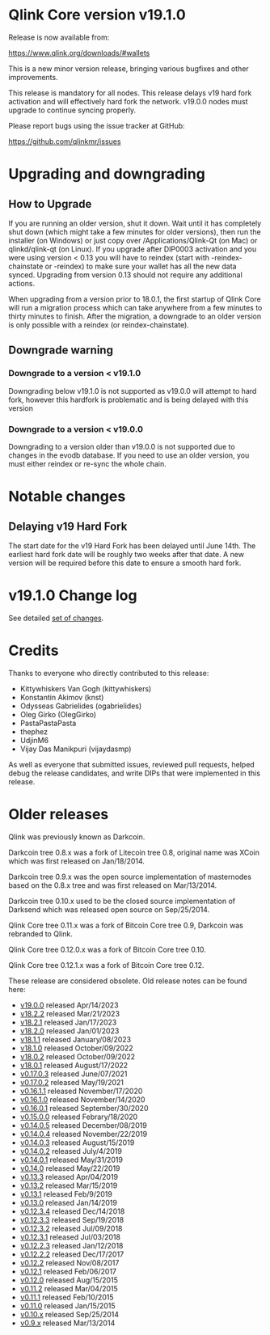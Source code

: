 # Qlink Core version v19.1.0

Release is now available from:

  <https://www.qlink.org/downloads/#wallets>

This is a new minor version release, bringing various bugfixes and other improvements.

This release is mandatory for all nodes. This release delays v19 hard fork activation and
will effectively hard fork the network. v19.0.0 nodes must upgrade to continue syncing properly.

Please report bugs using the issue tracker at GitHub:

  <https://github.com/qlinkmr/issues>


# Upgrading and downgrading

## How to Upgrade

If you are running an older version, shut it down. Wait until it has completely
shut down (which might take a few minutes for older versions), then run the
installer (on Windows) or just copy over /Applications/Qlink-Qt (on Mac) or
qlinkd/qlink-qt (on Linux). If you upgrade after DIP0003 activation and you were
using version < 0.13 you will have to reindex (start with -reindex-chainstate
or -reindex) to make sure your wallet has all the new data synced. Upgrading
from version 0.13 should not require any additional actions.

When upgrading from a version prior to 18.0.1, the
first startup of Qlink Core will run a migration process which can take anywhere
from a few minutes to thirty minutes to finish. After the migration, a
downgrade to an older version is only possible with a reindex
(or reindex-chainstate).

## Downgrade warning

### Downgrade to a version < v19.1.0
Downgrading below v19.1.0 is not supported as v19.0.0 will attempt to hard fork, however this hardfork is problematic
and is being delayed with this version

### Downgrade to a version < v19.0.0
Downgrading to a version older than v19.0.0 is not supported due to changes in the evodb database. If you need to use an older version, you must either reindex or re-sync the whole chain.

# Notable changes

## Delaying v19 Hard Fork

The start date for the v19 Hard Fork has been delayed until June 14th. The earliest hard fork date will be roughly two
weeks after that date. A new version will be required before this date to ensure a smooth hard fork.

# v19.1.0 Change log

See detailed [set of changes](https://github.com/qlinkmr/compare/v19.0.0...qlinkpay:v19.1.0).

# Credits

Thanks to everyone who directly contributed to this release:

- Kittywhiskers Van Gogh (kittywhiskers)
- Konstantin Akimov (knst)
- Odysseas Gabrielides (ogabrielides)
- Oleg Girko (OlegGirko)
- PastaPastaPasta
- thephez
- UdjinM6
- Vijay Das Manikpuri (vijaydasmp)

As well as everyone that submitted issues, reviewed pull requests, helped debug the release candidates, and write DIPs that were implemented in this release.

# Older releases

Qlink was previously known as Darkcoin.

Darkcoin tree 0.8.x was a fork of Litecoin tree 0.8, original name was XCoin
which was first released on Jan/18/2014.

Darkcoin tree 0.9.x was the open source implementation of masternodes based on
the 0.8.x tree and was first released on Mar/13/2014.

Darkcoin tree 0.10.x used to be the closed source implementation of Darksend
which was released open source on Sep/25/2014.

Qlink Core tree 0.11.x was a fork of Bitcoin Core tree 0.9,
Darkcoin was rebranded to Qlink.

Qlink Core tree 0.12.0.x was a fork of Bitcoin Core tree 0.10.

Qlink Core tree 0.12.1.x was a fork of Bitcoin Core tree 0.12.

These release are considered obsolete. Old release notes can be found here:

- [v19.0.0](https://github.com/qlinkmr/blob/master/doc/release-notes/qlink/release-notes-19.0.0.md) released Apr/14/2023
- [v18.2.2](https://github.com/qlinkmr/blob/master/doc/release-notes/qlink/release-notes-18.2.2.md) released Mar/21/2023
- [v18.2.1](https://github.com/qlinkmr/blob/master/doc/release-notes/qlink/release-notes-18.2.1.md) released Jan/17/2023
- [v18.2.0](https://github.com/qlinkmr/blob/master/doc/release-notes/qlink/release-notes-18.2.0.md) released Jan/01/2023
- [v18.1.1](https://github.com/qlinkmr/blob/master/doc/release-notes/qlink/release-notes-18.1.1.md) released January/08/2023
- [v18.1.0](https://github.com/qlinkmr/blob/master/doc/release-notes/qlink/release-notes-18.1.0.md) released October/09/2022
- [v18.0.2](https://github.com/qlinkmr/blob/master/doc/release-notes/qlink/release-notes-18.0.2.md) released October/09/2022
- [v18.0.1](https://github.com/qlinkmr/blob/master/doc/release-notes/qlink/release-notes-18.0.1.md) released August/17/2022
- [v0.17.0.3](https://github.com/qlinkmr/blob/master/doc/release-notes/qlink/release-notes-0.17.0.3.md) released June/07/2021
- [v0.17.0.2](https://github.com/qlinkmr/blob/master/doc/release-notes/qlink/release-notes-0.17.0.2.md) released May/19/2021
- [v0.16.1.1](https://github.com/qlinkmr/blob/master/doc/release-notes/qlink/release-notes-0.16.1.1.md) released November/17/2020
- [v0.16.1.0](https://github.com/qlinkmr/blob/master/doc/release-notes/qlink/release-notes-0.16.1.0.md) released November/14/2020
- [v0.16.0.1](https://github.com/qlinkmr/blob/master/doc/release-notes/qlink/release-notes-0.16.0.1.md) released September/30/2020
- [v0.15.0.0](https://github.com/qlinkmr/blob/master/doc/release-notes/qlink/release-notes-0.15.0.0.md) released Febrary/18/2020
- [v0.14.0.5](https://github.com/qlinkmr/blob/master/doc/release-notes/qlink/release-notes-0.14.0.5.md) released December/08/2019
- [v0.14.0.4](https://github.com/qlinkmr/blob/master/doc/release-notes/qlink/release-notes-0.14.0.4.md) released November/22/2019
- [v0.14.0.3](https://github.com/qlinkmr/blob/master/doc/release-notes/qlink/release-notes-0.14.0.3.md) released August/15/2019
- [v0.14.0.2](https://github.com/qlinkmr/blob/master/doc/release-notes/qlink/release-notes-0.14.0.2.md) released July/4/2019
- [v0.14.0.1](https://github.com/qlinkmr/blob/master/doc/release-notes/qlink/release-notes-0.14.0.1.md) released May/31/2019
- [v0.14.0](https://github.com/qlinkmr/blob/master/doc/release-notes/qlink/release-notes-0.14.0.md) released May/22/2019
- [v0.13.3](https://github.com/qlinkmr/blob/master/doc/release-notes/qlink/release-notes-0.13.3.md) released Apr/04/2019
- [v0.13.2](https://github.com/qlinkmr/blob/master/doc/release-notes/qlink/release-notes-0.13.2.md) released Mar/15/2019
- [v0.13.1](https://github.com/qlinkmr/blob/master/doc/release-notes/qlink/release-notes-0.13.1.md) released Feb/9/2019
- [v0.13.0](https://github.com/qlinkmr/blob/master/doc/release-notes/qlink/release-notes-0.13.0.md) released Jan/14/2019
- [v0.12.3.4](https://github.com/qlinkmr/blob/master/doc/release-notes/qlink/release-notes-0.12.3.4.md) released Dec/14/2018
- [v0.12.3.3](https://github.com/qlinkmr/blob/master/doc/release-notes/qlink/release-notes-0.12.3.3.md) released Sep/19/2018
- [v0.12.3.2](https://github.com/qlinkmr/blob/master/doc/release-notes/qlink/release-notes-0.12.3.2.md) released Jul/09/2018
- [v0.12.3.1](https://github.com/qlinkmr/blob/master/doc/release-notes/qlink/release-notes-0.12.3.1.md) released Jul/03/2018
- [v0.12.2.3](https://github.com/qlinkmr/blob/master/doc/release-notes/qlink/release-notes-0.12.2.3.md) released Jan/12/2018
- [v0.12.2.2](https://github.com/qlinkmr/blob/master/doc/release-notes/qlink/release-notes-0.12.2.2.md) released Dec/17/2017
- [v0.12.2](https://github.com/qlinkmr/blob/master/doc/release-notes/qlink/release-notes-0.12.2.md) released Nov/08/2017
- [v0.12.1](https://github.com/qlinkmr/blob/master/doc/release-notes/qlink/release-notes-0.12.1.md) released Feb/06/2017
- [v0.12.0](https://github.com/qlinkmr/blob/master/doc/release-notes/qlink/release-notes-0.12.0.md) released Aug/15/2015
- [v0.11.2](https://github.com/qlinkmr/blob/master/doc/release-notes/qlink/release-notes-0.11.2.md) released Mar/04/2015
- [v0.11.1](https://github.com/qlinkmr/blob/master/doc/release-notes/qlink/release-notes-0.11.1.md) released Feb/10/2015
- [v0.11.0](https://github.com/qlinkmr/blob/master/doc/release-notes/qlink/release-notes-0.11.0.md) released Jan/15/2015
- [v0.10.x](https://github.com/qlinkmr/blob/master/doc/release-notes/qlink/release-notes-0.10.0.md) released Sep/25/2014
- [v0.9.x](https://github.com/qlinkmr/blob/master/doc/release-notes/qlink/release-notes-0.9.0.md) released Mar/13/2014
